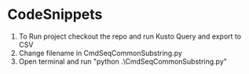 # CodeSnippets

1. To Run project checkout the repo and run Kusto Query and export to CSV
2. Change filename in CmdSeqCommonSubstring.py
3. Open terminal and run "python .\CmdSeqCommonSubstring.py"
